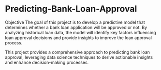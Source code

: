 # Predicting-Bank-Loan-Approval

Objective
The goal of this project is to develop a predictive model that determines whether a bank loan application will be approved or not. By analyzing historical loan data, the model will identify key factors influencing loan approval decisions and provide insights to improve the loan approval process.

This project provides a comprehensive approach to predicting bank loan approval, leveraging data science techniques to derive actionable insights and enhance decision-making processes.
